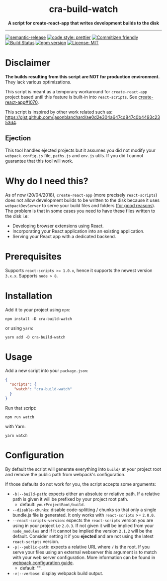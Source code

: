 <div align="center">
  <h1>cra-build-watch</h1>
  <strong>A script for create-react-app that writes development builds to the disk</strong>
</div>

<hr>

[![semantic-release](https://img.shields.io/badge/%20%20%F0%9F%93%A6%F0%9F%9A%80-semantic--release-e10079.svg)](https://github.com/semantic-release/semantic-release)
[![code style: prettier](https://img.shields.io/badge/code_style-prettier-ff69b4.svg)](https://github.com/prettier/prettier)
[![Commitizen friendly](https://img.shields.io/badge/commitizen-friendly-brightgreen.svg)](http://commitizen.github.io/cz-cli/)
[![Build Status](https://travis-ci.org/Nargonath/cra-build-watch.svg?branch=master)](https://travis-ci.org/Nargonath/twitter-auth-await)
[![npm version](https://badge.fury.io/js/cra-build-watch.svg)](https://badge.fury.io/js/cra-build-watch)
[![License: MIT](https://img.shields.io/badge/License-MIT-yellow.svg)](https://opensource.org/licenses/MIT)

# Disclaimer

**The builds resulting from this script are NOT for production environment.** They lack various optimizations.

This script is meant as a temporary workaround for `create-react-app` project based until this feature is built-in into `react-scripts`. See [create-react-app#1070](https://github.com/facebook/create-react-app/issues/1070).

This script is inspired by other work related such as: https://gist.github.com/jasonblanchard/ae0d2e304a647cd847c0b4493c2353d4.

## Ejection

This tool handles ejected projects but it assumes you did not modify your `webpack.config.js` file, `paths.js` and `env.js` utils. If you did I cannot guarantee that this tool will work.

# Why do I need this?

As of now (20/04/2018), `create-react-app` (more precisely `react-scripts`) does not allow development builds to be written to the disk because it uses `webpackDevServer` to serve your build files and folders ([for good reasons](https://github.com/facebook/create-react-app/issues/1070#issuecomment-261812303)). The problem is that in some cases you need to have these files written to the disk i.e:

- Developing browser extensions using React.
- Incorporating your React application into an existing application.
- Serving your React app with a dedicated backend.

# Prerequisites

Supports `react-scripts >= 1.0.x`, hence it supports the newest version `3.x.x`.
Supports `node > 8`.

# Installation

Add it to your project using `npm`:

```
npm install -D cra-build-watch
```

or using `yarn`:

```
yarn add -D cra-build-watch
```

# Usage

Add a new script into your `package.json`:

```json
{
  "scripts": {
    "watch": "cra-build-watch"
  }
}
```

Run that script:

```
npm run watch
```

with Yarn:

```
yarn watch
```

# Configuration

By default the script will generate everything into `build/` at your project root and remove the public path from webpack's configuration.

If those defaults do not work for you, the script accepts some arguments:

- `-b|--build-path`: expects either an absolute or relative path. If a relative path is given it will be prefixed by your project root path.
  - default: `yourProjectRoot/build`.
- `--disable-chunks`: disable code-splitting / chunks so that only a single bundle.js file is generated. It only works with `react-scripts` >= `2.0.0`.
- `--react-scripts-version`: expects the `react-scripts` version you are using in your project i.e `2.0.3`. If not given it will be implied from your `node_modules` and if it cannot be implied the version `2.1.2` will be the default. Consider setting it if you **ejected** and are not using the latest `react-scripts` version.
- `-p|--public-path`: expects a relative URL where `/` is the root. If you serve your files using an external webserver this argument is to match with your web server configuration. More information can be found in [webpack configuration guide](https://webpack.js.org/configuration/output/#output-publicpath).
  - default: "".
- `-v|--verbose`: display webpack build output.
